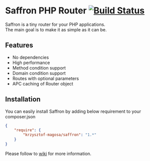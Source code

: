# Saffron PHP Router [![Build Status](https://travis-ci.org/krzysztof-magosa/saffron-php.svg?branch=master)](https://travis-ci.org/krzysztof-magosa/saffron-php)

Saffron is a tiny router for your PHP applications.  
The main goal is to make it as simple as it can be.

## Features
* No dependencies
* High performance
* Method condition support
* Domain condition support
* Routes with optional parameters
* APC caching of Router object

## Installation
You can easily install Saffron by adding below requirement to your composer.json
```json
{
    "require": {
        "krzysztof-magosa/saffron": "1.*"
    }
}
```

Please follow to [wiki](https://github.com/krzysztof-magosa/saffron-php/wiki) for
more information.
